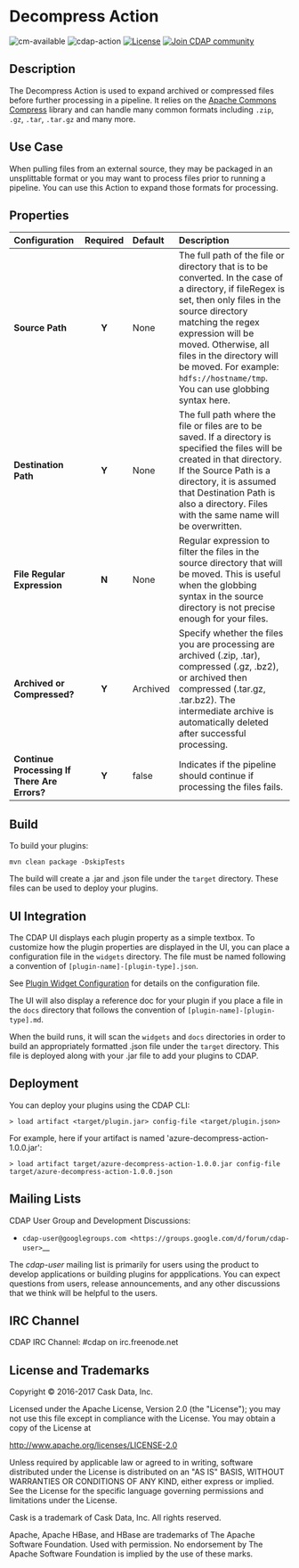 # Decompress Action

![cm-available](https://cdap-users.herokuapp.com/assets/cm-available.svg)
![cdap-action](https://cdap-users.herokuapp.com/assets/cdap-action.svg)
[![License](https://img.shields.io/badge/License-Apache%202.0-blue.svg)](https://opensource.org/licenses/Apache-2.0)
[![Join CDAP community](https://cdap-users.herokuapp.com/badge.svg?t=wrangler)](https://cdap-users.herokuapp.com?t=1)

Description
-----------
The Decompress Action is used to expand archived or compressed files before further processing in 
a pipeline. It relies on the [Apache Commons Compress](http://commons.apache.org/proper/commons-compress/) library and
can handle many common formats including ``.zip``, ``.gz``, ``.tar``, ``.tar.gz`` and many more.

Use Case
--------
When pulling files from an external source, they may be packaged in an unsplittable format or you may want
to process files prior to running a pipeline. You can use this Action to expand those formats for processing.

Properties
----------
| Configuration | Required | Default | Description |
| :------------ | :------: | :------ | :---------- |
| **Source Path** | **Y** | None | The full path of the file or directory that is to be converted. In the case of a directory, if fileRegex is set, then only files in the source directory matching the regex expression will be moved. Otherwise, all files in the directory will be moved. For example: `hdfs://hostname/tmp`. You can use globbing syntax here. |
| **Destination Path** | **Y** | None | The full path where the file or files are to be saved. If a directory is specified the files will be created in that directory. If the Source Path is a directory, it is assumed that Destination Path is also a directory. Files with the same name will be overwritten. |
| **File Regular Expression** | **N** | None | Regular expression to filter the files in the source directory that will be moved. This is useful when the globbing syntax in the source directory is not precise enough for your files. |
| **Archived or Compressed?** | **Y** | Archived | Specify whether the files you are processing are archived (.zip, .tar), compressed (.gz, .bz2), or archived then compressed (.tar.gz, .tar.bz2). The intermediate archive is automatically deleted after successful processing. |
| **Continue Processing If There Are Errors?** | **Y** | false | Indicates if the pipeline should continue if processing the files fails. |

Build
-----
To build your plugins:

    mvn clean package -DskipTests

The build will create a .jar and .json file under the ``target`` directory.
These files can be used to deploy your plugins.

UI Integration
--------------
The CDAP UI displays each plugin property as a simple textbox. To customize how the plugin properties
are displayed in the UI, you can place a configuration file in the ``widgets`` directory.
The file must be named following a convention of ``[plugin-name]-[plugin-type].json``.

See [Plugin Widget Configuration](http://docs.cdap.io/cdap/current/en/hydrator-manual/developing-plugins/packaging-plugins.html#plugin-widget-json)
for details on the configuration file.

The UI will also display a reference doc for your plugin if you place a file in the ``docs`` directory
that follows the convention of ``[plugin-name]-[plugin-type].md``.

When the build runs, it will scan the ``widgets`` and ``docs`` directories in order to build an appropriately
formatted .json file under the ``target`` directory. This file is deployed along with your .jar file to add your
plugins to CDAP.

Deployment
----------
You can deploy your plugins using the CDAP CLI:

    > load artifact <target/plugin.jar> config-file <target/plugin.json>

For example, here if your artifact is named 'azure-decompress-action-1.0.0.jar':

    > load artifact target/azure-decompress-action-1.0.0.jar config-file target/azure-decompress-action-1.0.0.json

## Mailing Lists

CDAP User Group and Development Discussions:

- `cdap-user@googlegroups.com <https://groups.google.com/d/forum/cdap-user>`__

The *cdap-user* mailing list is primarily for users using the product to develop
applications or building plugins for appplications. You can expect questions from 
users, release announcements, and any other discussions that we think will be helpful 
to the users.

## IRC Channel

CDAP IRC Channel: #cdap on irc.freenode.net


## License and Trademarks

Copyright © 2016-2017 Cask Data, Inc.

Licensed under the Apache License, Version 2.0 (the "License"); you may not use this file except
in compliance with the License. You may obtain a copy of the License at

http://www.apache.org/licenses/LICENSE-2.0

Unless required by applicable law or agreed to in writing, software distributed under the 
License is distributed on an "AS IS" BASIS, WITHOUT WARRANTIES OR CONDITIONS OF ANY KIND, 
either express or implied. See the License for the specific language governing permissions 
and limitations under the License.

Cask is a trademark of Cask Data, Inc. All rights reserved.

Apache, Apache HBase, and HBase are trademarks of The Apache Software Foundation. Used with
permission. No endorsement by The Apache Software Foundation is implied by the use of these marks.

